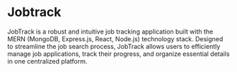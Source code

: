 # Jobtrack
JobTrack is a robust and intuitive job tracking application built with the MERN (MongoDB, Express.js, React, Node.js) technology stack. Designed to streamline the job search process, JobTrack allows users to efficiently manage job applications, track their progress, and organize essential details in one centralized platform. 
